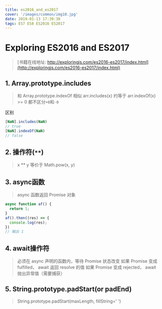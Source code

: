 ```yaml
---
title: es2016_and_es2017
cover: '/images/common/img10.jpg'
date: 2019-01-13 17:39:38
tags: ES7 ES8 ES2016 ES2017
---
```


# Exploring ES2016 and ES2017

> [书籍在线地址: http://exploringjs.com/es2016-es2017/index.html](http://exploringjs.com/es2016-es2017/index.html)

## 1. Array.prototype.includes
> 和 Array.prototype.indexOf 相似
> arr.includes(x) 约等于 arr.indexOf(x) >= 0
> 都不区分`+0`和`-0` 

区别

```js
[NaN].includes(NaN) 
// true
[NaN].indexOf(NaN)
// false
```

## 2. 操作符(`**`)
> x ** y 等价于 Math.pow(x, y)

## 3. async函数
> async 函数返回 Promise 对象

```js
async function af() {
  return 1;
}
af().then((res) => {
  console.log(res);
})
// 输出 1
```
## 4. await操作符

> 必须在 async 声明的函数内，等待 Promise 状态改变
> 如果 Promise 变成 fulfilled， await 返回 resolve 的值
> 如果 Promise 变成 rejected， await 抛出异常值（需要捕获）

## 5. String.prototype.padStart(or padEnd)

> String.prototype.padStart(maxLength, fillString=' ') 

